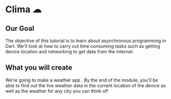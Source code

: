 # Clima ☁

## Our Goal

The objective of this tutorial is to learn about asynchronous programming in Dart. We'll look at how to carry out time consuming tasks such as getting device location and networking to get data from the internet. 


## What you will create

We’re going to make a weather app . By the end of the module, you'll be able to find out the live weather data in the current location of the device as well as the weather for any city you can think of!

